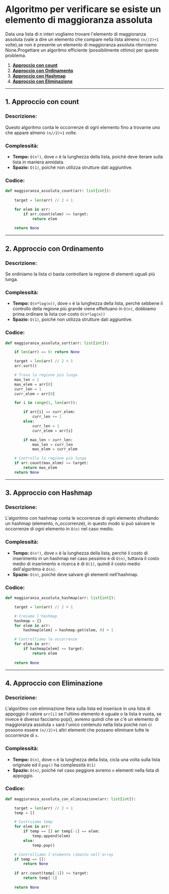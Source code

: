 # Algoritmo per verificare se esiste un elemento di maggioranza assoluta

Data una lista di n interi vogliamo trovare l'elemento di maggioranza assoluta (vale a dire un elemento che compare nella lista almeno `(n//2)+1` volte),se non è presente un elemento di maggioranza assoluta ritorniamo None.Progettare un algoritmo efficiente (possibilmente ottimo) per questo problema.

1. [**Approccio con count**](#1-approccio-con-count)
2. [**Approccio con Ordinamento**](#2-approccio-con-ordinamento)
3. [**Approccio con Hashmap**](#3-approccio-con-hashmap)
4. [**Approccio con Eliminazione**](#4-approccio-con-eliminazione)

---

## 1. Approccio con count

### Descrizione:
Questo algoritmo conta le occorrenze di ogni elemento fino a trovarne uno che appare almeno `(n//2)+1` volte.

### Complessità:
- **Tempo:** `O(n²)`, dove `n` è la lunghezza della lista, poichè deve iterare sulla lista in maniera annidata.
- **Spazio:** `O(1)`, poiché non utilizza strutture dati aggiuntive.

### Codice:
```python
def maggioranza_assoluta_count(arr: list[int]):
    
    target = len(arr) // 2 + 1

    for elem in arr:
        if arr.count(elem) >= target:
            return elem
        
    return None

```

---

## 2. Approccio con Ordinamento

### Descrizione:
Se ordiniamo la lista ci basta controllare la regione di elementi uguali più lunga.

### Complessità:
- **Tempo:** `O(n*log(n))`, dove `n` è la lunghezza della lista, perchè sebbene il controllo della regione più grande viene effettuano in `O(n)`, dobbiamo prima ordinare la lista con costo `O(n*log(n))`
- **Spazio:** `O(1)`, poiché non utilizza strutture dati aggiuntive.

### Codice:
```python
def maggioranza_assoluta_sort(arr: list[int]):

    if len(arr) == 0: return None

    target = len(arr) // 2 + 1
    arr.sort()

    # Trova la regione più lunga
    max_len = 1
    max_elem = arr[0]
    curr_len = 1
    curr_elem = arr[0]

    for i in range(1, len(arr)):

        if arr[i] == curr_elem:
            curr_len += 1
        else:
            curr_len = 1
            curr_elem = arr[i]

        if max_len < curr_len:
            max_len = curr_len
            max_elem = curr_elem

    # Controlla la regione più lunga
    if arr.count(max_elem) >= target:
        return max_elem 
    return None

```

---

## 3. Approccio con Hashmap

### Descrizione:
L'algoritmo con hashmap conta le occorrenze di ogni elemento sfruttando un hashmap (elemento, n_occorrenze),
in questo modo si può salvare le occorrenze di ogni elemento in `O(n)` nel caso medio.

### Complessità:
- **Tempo:** `O(n²)`, dove `n` è la lunghezza della lista, perchè il costo di inserimento in un hashmap nel caso pessimo è di `O(n)`, tuttavia il costo medio di inserimento e ricerca è di `O(1)`, quindi il costo medio dell'algoritmo è `O(n)`.
- **Spazio:** `O(n)`, poiché deve salvare gli elementi nell'hashmap.

### Codice:
```python
def maggioranza_assoluta_hashmap(arr: list[int]):

    target = len(arr) // 2 + 1

    # Creiamo l'hashmap
    hashmap = {}
    for elem in arr:
        hashmap[elem] = hashmap.get(elem, 0) + 1

    # Controlliamo le occorrenze
    for elem in arr:
        if hashmap[elem] >= target:
            return elem
        
    return None

```

---

## 4. Approccio con Eliminazione

### Descrizione:
L'algoritmo con eliminazione Itera sulla lista ed inserisce in una lista di appoggio il valore `arr[i]` se l'ultimo elemento è uguale o la lista è vuota, se invece è diverso facciamo pop(),
avremo quindi che se c'è un elemento di maggioranza assoluta `x` sarà l'unico contenuto nella lista
poichè non ci possono essere `(n//2)+1` altri elementi che possano eliminare tutte le occorrenze di `x`.

### Complessità:
- **Tempo:** `O(n)`, dove `n` è la lunghezza della lista, cicla una volta sulla lista originale ed il `pop()` ha complessità `O(1)`
- **Spazio:** `O(n)`, poiché nel caso peggiore avremo `n` elementi nella lista di appoggio.

### Codice:
```python
def maggioranza_assoluta_con_eliminazione(arr: list[int]):

    target = len(arr) // 2 + 1
    temp = []

    # Costruiamo temp
    for elem in arr:
        if temp == [] or temp[-1] == elem:
            temp.append(elem)
        else:
            temp.pop()

    # Controlliamo l'elemento rimasto nell'array
    if temp == []: 
        return None
    
    if arr.count(temp[-1]) >= target: 
        return temp[-1]
    
    return None
```
